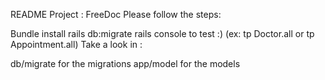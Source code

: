 README
Project : FreeDoc
Please follow the steps:

Bundle install
rails db:migrate
rails console to test :) (ex: tp Doctor.all or tp Appointment.all)
Take a look in :

db/migrate for the migrations
app/model for the models
